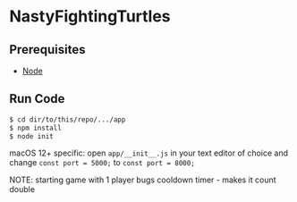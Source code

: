 # NastyFightingTurtles

## Prerequisites

- [Node](https://nodejs.dev/download)

## Run Code
```sh
$ cd dir/to/this/repo/.../app
$ npm install
$ node init
```

macOS 12+ specific: open `app/__init__.js` in your text editor of choice and change `const port = 5000;` to `const port = 8000;`


NOTE: starting game with 1 player bugs cooldown timer - makes it count double
